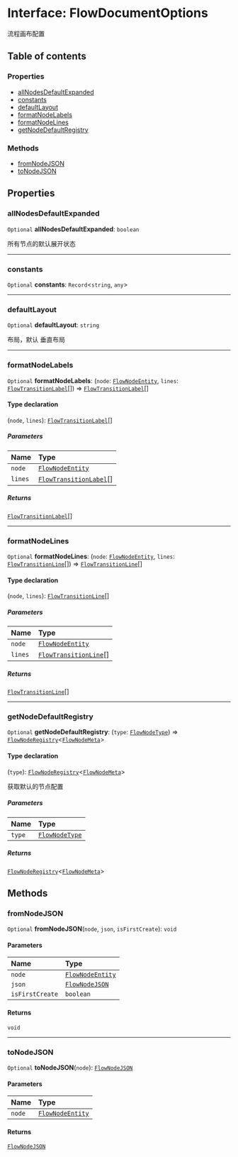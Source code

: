 # Interface: FlowDocumentOptions

流程画布配置

## Table of contents

### Properties

* [allNodesDefaultExpanded](/auto-docs/editor/interfaces/FlowDocumentOptions.md#allnodesdefaultexpanded)
* [constants](/auto-docs/editor/interfaces/FlowDocumentOptions.md#constants)
* [defaultLayout](/auto-docs/editor/interfaces/FlowDocumentOptions.md#defaultlayout)
* [formatNodeLabels](/auto-docs/editor/interfaces/FlowDocumentOptions.md#formatnodelabels)
* [formatNodeLines](/auto-docs/editor/interfaces/FlowDocumentOptions.md#formatnodelines)
* [getNodeDefaultRegistry](/auto-docs/editor/interfaces/FlowDocumentOptions.md#getnodedefaultregistry)

### Methods

* [fromNodeJSON](/auto-docs/editor/interfaces/FlowDocumentOptions.md#fromnodejson)
* [toNodeJSON](/auto-docs/editor/interfaces/FlowDocumentOptions.md#tonodejson)

## Properties

### allNodesDefaultExpanded

`Optional` **allNodesDefaultExpanded**: `boolean`

所有节点的默认展开状态

***

### constants

`Optional` **constants**: `Record`<`string`, `any`>

***

### defaultLayout

`Optional` **defaultLayout**: `string`

布局，默认 垂直布局

***

### formatNodeLabels

`Optional` **formatNodeLabels**: (`node`: [`FlowNodeEntity`](/auto-docs/editor/classes/FlowNodeEntity-1.md), `lines`: [`FlowTransitionLabel`](/auto-docs/editor/interfaces/FlowTransitionLabel.md)\[]) => [`FlowTransitionLabel`](/auto-docs/editor/interfaces/FlowTransitionLabel.md)\[]

#### Type declaration

(`node`, `lines`): [`FlowTransitionLabel`](/auto-docs/editor/interfaces/FlowTransitionLabel.md)\[]

##### Parameters

| Name | Type |
| :------ | :------ |
| `node` | [`FlowNodeEntity`](/auto-docs/editor/classes/FlowNodeEntity-1.md) |
| `lines` | [`FlowTransitionLabel`](/auto-docs/editor/interfaces/FlowTransitionLabel.md)\[] |

##### Returns

[`FlowTransitionLabel`](/auto-docs/editor/interfaces/FlowTransitionLabel.md)\[]

***

### formatNodeLines

`Optional` **formatNodeLines**: (`node`: [`FlowNodeEntity`](/auto-docs/editor/classes/FlowNodeEntity-1.md), `lines`: [`FlowTransitionLine`](/auto-docs/editor/interfaces/FlowTransitionLine.md)\[]) => [`FlowTransitionLine`](/auto-docs/editor/interfaces/FlowTransitionLine.md)\[]

#### Type declaration

(`node`, `lines`): [`FlowTransitionLine`](/auto-docs/editor/interfaces/FlowTransitionLine.md)\[]

##### Parameters

| Name | Type |
| :------ | :------ |
| `node` | [`FlowNodeEntity`](/auto-docs/editor/classes/FlowNodeEntity-1.md) |
| `lines` | [`FlowTransitionLine`](/auto-docs/editor/interfaces/FlowTransitionLine.md)\[] |

##### Returns

[`FlowTransitionLine`](/auto-docs/editor/interfaces/FlowTransitionLine.md)\[]

***

### getNodeDefaultRegistry

`Optional` **getNodeDefaultRegistry**: (`type`: [`FlowNodeType`](/auto-docs/editor/types/FlowNodeType.md)) => [`FlowNodeRegistry`](/auto-docs/editor/interfaces/FlowNodeRegistry-1.md)<[`FlowNodeMeta`](/auto-docs/editor/interfaces/FlowNodeMeta.md)>

#### Type declaration

(`type`): [`FlowNodeRegistry`](/auto-docs/editor/interfaces/FlowNodeRegistry-1.md)<[`FlowNodeMeta`](/auto-docs/editor/interfaces/FlowNodeMeta.md)>

获取默认的节点配置

##### Parameters

| Name | Type |
| :------ | :------ |
| `type` | [`FlowNodeType`](/auto-docs/editor/types/FlowNodeType.md) |

##### Returns

[`FlowNodeRegistry`](/auto-docs/editor/interfaces/FlowNodeRegistry-1.md)<[`FlowNodeMeta`](/auto-docs/editor/interfaces/FlowNodeMeta.md)>

## Methods

### fromNodeJSON

`Optional` **fromNodeJSON**(`node`, `json`, `isFirstCreate`): `void`

#### Parameters

| Name | Type |
| :------ | :------ |
| `node` | [`FlowNodeEntity`](/auto-docs/editor/classes/FlowNodeEntity-1.md) |
| `json` | [`FlowNodeJSON`](/auto-docs/editor/interfaces/FlowNodeJSON.md) |
| `isFirstCreate` | `boolean` |

#### Returns

`void`

***

### toNodeJSON

`Optional` **toNodeJSON**(`node`): [`FlowNodeJSON`](/auto-docs/editor/interfaces/FlowNodeJSON.md)

#### Parameters

| Name | Type |
| :------ | :------ |
| `node` | [`FlowNodeEntity`](/auto-docs/editor/classes/FlowNodeEntity-1.md) |

#### Returns

[`FlowNodeJSON`](/auto-docs/editor/interfaces/FlowNodeJSON.md)
